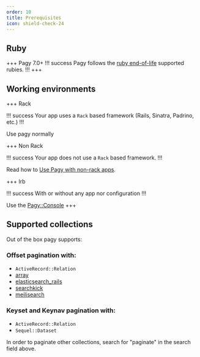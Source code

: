 ```yaml
---
order: 10
title: Prerequisites
icon: shield-check-24
---
```


## Ruby

+++ Pagy 7.0+
!!! success
Pagy follows the [ruby end-of-life](https://endoflife.date/ruby) supported rubies.
!!!
+++

## Working environments

+++ Rack

!!! success
Your app uses a `Rack` based framework (Rails, Sinatra, Padrino, etc.)
!!!

Use pagy normally

+++ Non Rack

!!! success
Your app does not use a `Rack` based framework.
!!!

Read how to [Use Pagy with non-rack apps](how-to.md#use-pagy-with-a-non-rack-app).

+++ Irb

!!! success
With or without any app nor configuration
!!!

Use the [Pagy::Console](api/console.md)
+++

## Supported collections

Out of the box pagy supports:

### Offset pagination with:

- `ActiveRecord::Relation`
- [array](extras/array.md)
- [elasticsearch_rails](api/backend/paginators/search/elasticsearch_rails.md)
- [searchkick](api/backend/paginators/search/searchkick.md)
- [meilisearch](api/backend/paginators/search/meilisearch.md)

### Keyset and Keynav pagination with:

- `ActiveRecord::Relation`
- `Sequel::Dataset`

In order to paginate other collections, search for "paginate" in the search field above.
